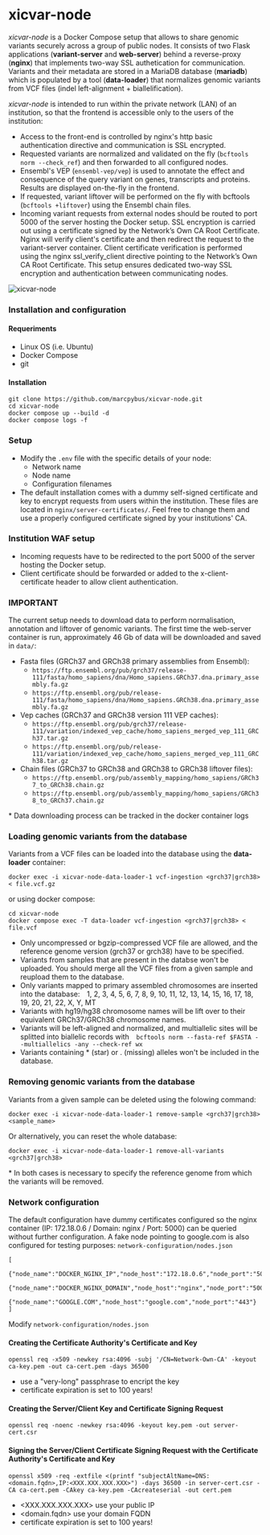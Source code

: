 # xicvar-node

*xicvar-node* is a Docker Compose setup that allows to share genomic variants securely across a group of public nodes. It consists of two Flask applications (**variant-server** and **web-server**) behind a reverse-proxy (**nginx**) that implements two-way SSL authetication for communication. Variants and their metadata are stored in a MariaDB database (**mariadb**) which is populated by a tool (**data-loader**) that normalizes genomic variants from VCF files (indel left-alignment + biallelification).

*xicvar-node* is intended to run within the private network (LAN) of an institution, so that the frontend is accessible only to the users of the institution:
- Access to the front-end is controlled by nginx's http basic authentication directive and communication is SSL encrypted.
- Requested variants are normalized and validated on the fly (`bcftools norm --check_ref`) and then forwarded to all configured nodes.
- Ensembl's VEP (`ensembl-vep/vep`) is used to annotate the effect and consequence of the query variant on genes, transcripts and proteins. Results are displayed on-the-fly in the frontend.
- If requested, variant liftover will be performed on the fly with bcftools (`bcftools +liftover`) using the Ensembl chain files.
- Incoming variant requests from external nodes should be routed to port 5000 of the server hosting the Docker setup. SSL encryption is carried out using a certificate signed by the Network’s Own CA Root Certificate. Nginx will verify client's certificate and then redirect the request to the variant-server container. Client certificate verification is performed using the nginx ssl_verify_client directive pointing to the Network’s Own CA Root Certificate. This setup ensures dedicated two-way SSL encryption and authentication between communicating nodes.

![xicvar-node](https://github.com/marcpybus/xicvar-node/assets/12168869/b079d9df-204c-400a-b765-894f2f768dbf)

### Installation and configuration
#### Requeriments
- Linux OS (i.e. Ubuntu)
- Docker Compose
- git

#### Installation
```console
git clone https://github.com/marcpybus/xicvar-node.git
cd xicvar-node
docker compose up --build -d
docker compose logs -f
```
### Setup
- Modify the `.env` file with the specific details of your node:
    - Network name
    - Node name
    - Configuration filenames
- The default installation comes with a dummy self-signed certificate and key to encrypt requests from users within the institution. These files are located in `nginx/server-certificates/`. Feel free to change them and use a properly configured certificate signed by your institutions' CA.

### Institution WAF setup
- Incoming requests have to be redirected to the port 5000 of the server hosting the Docker setup.
- Client certificate should be forwarded or added to the x-client-certificate header to allow client authentication.

### IMPORTANT
The current setup needs to download data to perform normalisation, annotation and liftover of genomic variants.
The first time the web-server container is run, approximately 46 Gb of data will be downloaded and saved in `data/`:
- Fasta files (GRCh37 and GRCh38 primary assemblies from Ensembl):
    - `https://ftp.ensembl.org/pub/grch37/release-111/fasta/homo_sapiens/dna/Homo_sapiens.GRCh37.dna.primary_assembly.fa.gz`
    - `https://ftp.ensembl.org/pub/release-111/fasta/homo_sapiens/dna/Homo_sapiens.GRCh38.dna.primary_assembly.fa.gz`
- Vep caches (GRCh37 and GRCh38 version 111 VEP caches):
    - `https://ftp.ensembl.org/pub/grch37/release-111/variation/indexed_vep_cache/homo_sapiens_merged_vep_111_GRCh37.tar.gz`
    - `https://ftp.ensembl.org/pub/release-111/variation/indexed_vep_cache/homo_sapiens_merged_vep_111_GRCh38.tar.gz`
- Chain files (GRCh37 to GRCh38 and GRCh38 to GRCh38 liftover files):
    - `https://ftp.ensembl.org/pub/assembly_mapping/homo_sapiens/GRCh37_to_GRCh38.chain.gz`
    - `https://ftp.ensembl.org/pub/assembly_mapping/homo_sapiens/GRCh38_to_GRCh37.chain.gz`

\* Data downloading process can be tracked in the docker container logs

### Loading genomic variants from the database
Variants from a VCF files can be loaded into the database using the **data-loader** container:
```console
docker exec -i xicvar-node-data-loader-1 vcf-ingestion <grch37|grch38> < file.vcf.gz
```
or using docker compose:
```console
cd xicvar-node
docker compose exec -T data-loader vcf-ingestion <grch37|grch38> < file.vcf
```
- Only uncompressed or bgzip-compressed VCF file are allowed, and the reference genome version (grch37 or grch38) have to be specified.
- Variants from samples that are present in the databse won't be uploaded. You should merge all the VCF files from a given sample and reupload them to the database.
- Only variants mapped to primary assembled chromosomes are inserted into the database: 1, 2, 3, 4, 5, 6, 7, 8, 9, 10, 11, 12, 13, 14, 15, 16, 17, 18, 19, 20, 21, 22, X, Y, MT
- Variants with hg19/hg38 chromosome names will be lift over to their equivalent GRCh37/GRCh38 chromosome names.
- Variants will be left-aligned and normalized, and multiallelic sites will be splitted into biallelic records with `bcftools norm --fasta-ref $FASTA --multiallelics -any --check-ref wx`
- Variants containing * (star) or . (missing) alleles won't be included in the database.

### Removing genomic variants from the database
Variants from a given sample can be deleted using the folowing command:
```console
docker exec -i xicvar-node-data-loader-1 remove-sample <grch37|grch38> <sample_name>
```
Or alternatively, you can reset the whole database:
```console
docker exec -i xicvar-node-data-loader-1 remove-all-variants <grch37|grch38> 
```
\* In both cases is necessary to specify the reference genome from which the variants will be removed.

### Network configuration
The default configuration have dummy certificates configured so the nginx container (IP: 172.18.0.6 / Domain: nginx / Port: 5000) can be queried without further configuration. A fake node pointing to google.com is also configured for testing purposes:
`network-configuration/nodes.json`
```
[
    {"node_name":"DOCKER_NGINX_IP","node_host":"172.18.0.6","node_port":"5000"},
    {"node_name":"DOCKER_NGINX_DOMAIN","node_host":"nginx","node_port":"5000"},
    {"node_name":"GOOGLE.COM","node_host":"google.com","node_port":"443"}
]
```

Modify `network-configuration/nodes.json`


#### Creating the Certificate Authority's Certificate and Key
```console
openssl req -x509 -newkey rsa:4096 -subj '/CN=Network-Own-CA' -keyout ca-key.pem -out ca-cert.pem -days 36500
```
- use a "very-long" passphrase to encript the key
- certificate expiration is set to 100 years!

#### Creating the Server/Client Key and Certificate Signing Request
```console
openssl req -noenc -newkey rsa:4096 -keyout key.pem -out server-cert.csr
```
#### Signing the Server/Client Certificate Signing Request with the Certificate Authority's Certificate and Key
```console
openssl x509 -req -extfile <(printf "subjectAltName=DNS:<domain.fqdn>,IP:<XXX.XXX.XXX.XXX>") -days 36500 -in server-cert.csr -CA ca-cert.pem -CAkey ca-key.pem -CAcreateserial -out cert.pem
```
- <XXX.XXX.XXX.XXX> use your public IP
- <domain.fqdn> use your domain FQDN 
- certificate expiration is set to 100 years!
